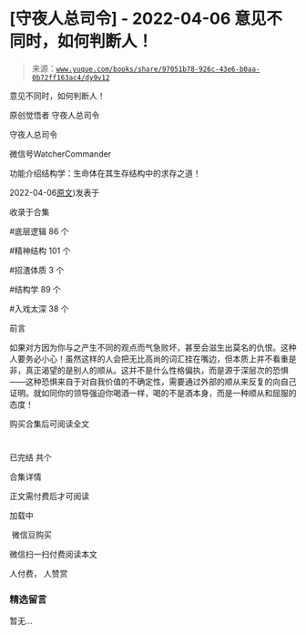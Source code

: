 # [守夜人总司令] - 2022-04-06 意见不同时，如何判断人！

> 来源：[`www.yuque.com/books/share/97051b78-926c-43e6-b0aa-0b72ff163ac4/dy9v12`](https://www.yuque.com/books/share/97051b78-926c-43e6-b0aa-0b72ff163ac4/dy9v12)



意见不同时，如何判断人！ 

原创觉悟者 守夜人总司令 

守夜人总司令 

微信号WatcherCommander 

功能介绍结构学：生命体在其生存结构中的求存之道！ 

2022-04-06[原文](https://mp.weixin.qq.com/s?__biz=MzAxNDk1NjI2Mw==&mid=2247488223&idx=1&sn=4860be32308a7b853142c8d799d2b678&chksm=9b8a3157acfdb841242ae974e7ea0dc1582191bb60e7ad12f98c37506e7ddcd62410d67707fc#rd))发表于 

收录于合集 

#底层逻辑 86 个 

#精神结构 101 个 

#招渣体质 3 个 

#结构学 89 个 

#入戏太深 38 个 

前言 

如果对方因为你与之产生不同的观点而气急败坏，甚至会滋生出莫名的仇恨。这种人要务必小心！虽然这样的人会把无比高尚的词汇挂在嘴边，但本质上并不看重是非，真正渴望的是别人的顺从。这并不是什么性格偏执，而是源于深层次的恐惧——这种恐惧来自于对自我价值的不确定性，需要通过外部的顺从来反复的向自己证明。就如同你的领导强迫你喝酒一样，喝的不是酒本身，而是一种顺从和屈服的态度！ 

购买合集后可阅读全文 

# 

已完结 共个 

合集详情 

正文需付费后才可阅读 

加载中 

 微信豆购买 

微信扫一扫付费阅读本文 

人付费， 人赞赏 

### 精选留言 

暂无...